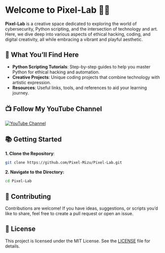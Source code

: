 # Welcome to Pixel-Lab 🌊✨

**Pixel-Lab** is a creative space dedicated to exploring the world of cybersecurity, Python scripting, and the intersection of technology and art. Here, we dive deep into various aspects of ethical hacking, coding, and digital creativity, all while embracing a vibrant and playful aesthetic.

## 🚀 What You’ll Find Here
- **Python Scripting Tutorials**: Step-by-step guides to help you master Python for ethical hacking and automation.
- **Creative Projects**: Unique coding projects that combine technology with artistic expression.
- **Resources**: Useful links, tools, and references to aid your learning journey.

## 📺 Follow My YouTube Channel
[![YouTube Channel](https://img.shields.io/badge/YouTube-Pixel--Mizu-white?style=for-the-badge&logo=youtube&logoColor=white&color=purple)](https://www.youtube.com/channel/UCwnwfwuFNvK6oliUrNiEBBw)

## 📚 Getting Started
**1. Clone the Repository**:
``` bash
git clone https://github.com/Pixel-Mizu/Pixel-Lab.git
 ```
**2. Navigate to the Directory:**
``` bash
cd Pixel-Lab
```
## 🤝 Contributing
Contributions are welcome! If you have ideas, suggestions, or scripts you’d like to share, feel free to create a pull request or open an issue.

## 📄 License
This project is licensed under the MIT License. See the [LICENSE](LICENSE) file for details.
